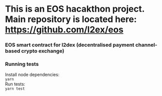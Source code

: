 # This is an EOS hacakthon project. Main repository is located here: https://github.com/l2ex/eos
### EOS smart contract for l2dex (decentralised payment channel-based crypto exchange)

### Running tests
Install node dependencies:  
`yarn`  
Run tests:  
`yarn test`
